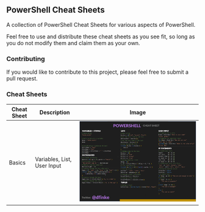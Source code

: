 ## PowerShell Cheat Sheets

A collection of PowerShell Cheat Sheets for various aspects of PowerShell.

Feel free to use and distribute these cheat sheets as you see fit, so long as you do not modify them and claim them as your own.

### Contributing

If you would like to contribute to this project, please feel free to submit a pull request.

### Cheat Sheets

| Cheat Sheet | Description | Image |
|-------------|-------------|-------|
| Basics | Variables, List, User Input |![](PowerShellCheatSheet-Basics.png)